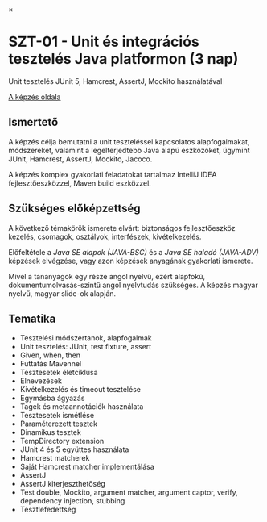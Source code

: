 ×

# SZT-01 \- Unit és integrációs tesztelés Java platformon (3 nap)

Unit tesztelés JUnit 5, Hamcrest, AssertJ, Mockito használatával

[A képzés oldala](https://www.training360.com/kepzes/szt-01)

## Ismertető

A képzés célja bemutatni a unit teszteléssel kapcsolatos alapfogalmakat, módszereket, valamint a legelterjedtebb Java alapú eszközöket, úgymint JUnit, Hamcrest, AssertJ, Mockito, Jacoco.

A képzés komplex gyakorlati feladatokat tartalmaz IntelliJ IDEA fejlesztőeszközzel, Maven build eszközzel.

## Szükséges előképzettség

A következő témakörök ismerete elvárt: biztonságos fejlesztőeszköz kezelés, csomagok, osztályok, interfészek, kivételkezelés.

Előfeltétele a _Java SE alapok (JAVA-BSC)_ és a _Java SE haladó (JAVA-ADV)_ képzések elvégzése, vagy azon képzések anyagának gyakorlati ismerete.

Mivel a tananyagok egy része angol nyelvű, ezért alapfokú, dokumentumolvasás-szintű angol nyelvtudás szükséges. A képzés magyar nyelvű, magyar slide-ok alapján.

## Tematika

  * Tesztelési módszertanok, alapfogalmak
  * Unit tesztelés: JUnit, test fixture, assert
  * Given, when, then
  * Futtatás Mavennel
  * Tesztesetek életciklusa
  * Elnevezések
  * Kivételkezelés és timeout tesztelése
  * Egymásba ágyazás
  * Tagek és metaannotációk használata
  * Tesztesetek ismétlése
  * Paraméterezett tesztek
  * Dinamikus tesztek
  * TempDirectory extension
  * JUnit 4 és 5 együttes használata
  * Hamcrest matcherek
  * Saját Hamcrest matcher implementálása
  * AssertJ
  * AssertJ kiterjeszthetőség
  * Test double, Mockito, argument matcher, argument captor, verify, dependency injection, stubbing
  * Tesztlefedettség